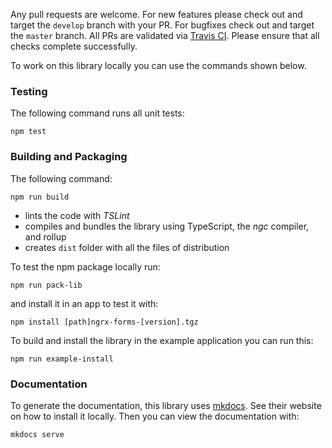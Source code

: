 Any pull requests are welcome. For new features please check out and target the `develop` branch with your PR. For bugfixes check out and target the `master` branch. All PRs are validated via [Travis CI](https://travis-ci.org/MrWolfZ/ngrx-forms). Please ensure that all checks complete successfully.

To work on this library locally you can use the commands shown below.

### Testing

The following command runs all unit tests:

```Shell
npm test
```

### Building and Packaging

The following command:

```Shell
npm run build
```

- lints the code with _TSLint_
- compiles and bundles the library using TypeScript, the _ngc_ compiler, and rollup
- creates `dist` folder with all the files of distribution

To test the npm package locally run:

```Shell
npm run pack-lib
```

and install it in an app to test it with:

```Shell
npm install [path]ngrx-forms-[version].tgz
```

To build and install the library in the example application you can run this:

```Shell
npm run example-install
```

### Documentation

To generate the documentation, this library uses [mkdocs](http://www.mkdocs.org/). See their website on how to install it locally. Then you can view the documentation with:

```Shell
mkdocs serve
```
